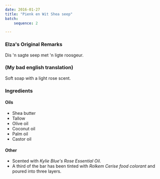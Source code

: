 ```yaml
---
date: 2016-01-27
title: "Pienk en Wit Shea seep"
batch:
    sequence: 2

---
```


### Elza's Original Remarks

Dis 'n sagte seep met 'n ligte roosgeur.

### (My bad english translation)

Soft soap with a light rose scent.

### Ingredients

#### Oils

 - Shea butter
 - Tallow
 - Olive oil
 - Coconut oil 
 - Palm oil 
 - Castor oil
 
#### Other

 - Scented with _Kylie Blue's Rose Essential Oil_.
 - A third of the bar has been tinted with _Rolkem Cerise food colorant_ and poured into three layers.
